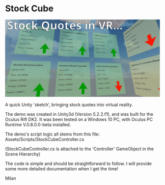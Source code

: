 # Stock Cube
![Stock Cube](stock-cube.jpg)

A quick Unity 'sketch', bringing stock quotes into virtual reality.

The demo was created in Unity3d (Version 5.2.2.f1), and was built for the Oculus Rift DK2.
It was been tested on a Windows 10 PC, with Oculus PC Runtime V.0.8.0.0-beta installed.

The demo's script logic all stems from this file:  
Assets/Scripts/StockCubeController.cs

(StockCubeController.cs is attached to the 'Controller' GameObject in the Scene Hierarchy)

The code is simple and should be straightforward to follow.
I will provide some more detailed documentation when I get the time!

Milan
